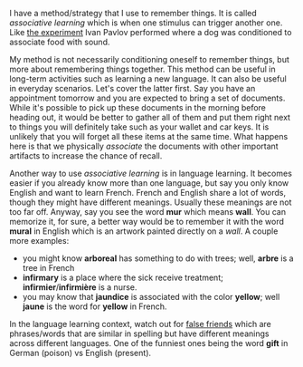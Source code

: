 <!--
title = Learning by association
date = 2024-07-16T03:03:33-06:00
draft = false
-->

I have a method/strategy that I use to remember things. It is called _associative learning_ which is when one stimulus can trigger another one. Like [the experiment](https://en.wikipedia.org/wiki/Classical_conditioning) Ivan Pavlov performed where a dog was conditioned to associate food with sound.

My method is not necessarily conditioning oneself to remember things, but more about remembering things together. This method can be useful in long-term activities such as learning a new language. It can also be useful in everyday scenarios. Let's cover the latter first. Say you have an appointment tomorrow and you are expected to bring a set of documents. While it's possible to pick up these documents in the morning before heading out, it would be better to gather all of them and put them right next to things you will definitely take such as your wallet and car keys. It is unlikely that you will forget all these items at the same time. What happens here is that we physically _associate_ the documents with other important artifacts to increase the chance of recall.

Another way to use _associative learning_ is in language learning. It becomes easier if you already know more than one language, but say you only know English and want to learn French. French and English share a lot of words, though they might have different meanings. Usually these meanings are not too far off. Anyway, say you see the word **mur** which means **wall**. You can memorize it, for sure, a better way would be to remember it with the word **mural** in English which is an artwork painted directly on a _wall_. A couple more examples:
- you might know **arboreal** has something to do with trees; well, **arbre** is a tree in French
- **infirmary** is a place where the sick receive treatment; **infirmier**/**infirmière** is a nurse.
- you may know that **jaundice** is associated with the color **yellow**; well **jaune** is the word for **yellow** in French.

In the language learning context, watch out for [false friends](https://en.wikipedia.org/wiki/False_friend) which are phrases/words that are similar in spelling but have different meanings across different languages. One of the funniest ones being the word **gift** in German (poison) vs English (present).